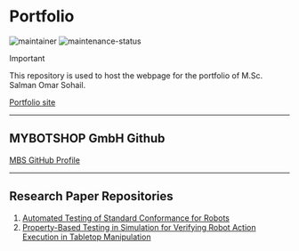 # Portfolio
![maintainer](https://img.shields.io/badge/Maintainer-Salman-blue)
![maintenance-status](https://img.shields.io/badge/Maintenance-passively--maintained-yellowgreen.svg)

> [!IMPORTANT]
> This repository is used to host the webpage for the portfolio of M.Sc. Salman Omar Sohail.

[Portfolio site](https://sohail1996.github.io/Salman-Omar-Sohail/index.html)

---

## MYBOTSHOP GmbH Github

[MBS GitHub Profile](https://github.com/SOHAILMBS)

---

## Research Paper Repositories

1. [Automated Testing of Standard Conformance for Robots](https://github.com/SOHAIL1996/property_based_tester)
2. [Property-Based Testing in Simulation for Verifying Robot Action Execution in Tabletop Manipulation](https://github.com/SOHAIL1996/Automatic_Test_Generation_For_Robot_Self_Examination)
